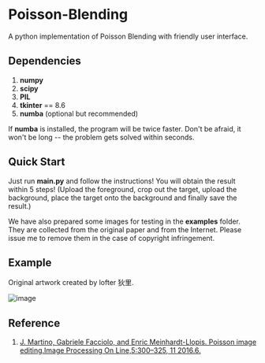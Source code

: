 # Poisson-Blending
A python implementation of Poisson Blending with friendly user interface.

## Dependencies 
1. **numpy**
2. **scipy**
3. **PIL**
4. **tkinter** == 8.6
5. **numba** (optional but recommended)

If **numba** is installed, the program will be twice faster. Don't be afraid, it won't be long -- the problem gets solved within seconds. 

## Quick Start

Just run **main.py** and follow the instructions! You will obtain the result within $5$ steps! (Upload the foreground, crop out the target, upload the background, place the target onto the background and finally save the result.)

We have also prepared some images for testing in the **examples** folder. They are collected from the original paper and from the Internet. Please issue me to remove them  in the case of copyright infringement.

## Example

Original artwork created by lofter 狄里.
<!---
![image](https://raw.githubusercontent.com/ForeverHaibara/Poisson-Blending/main/2022年6月9日8.png)
-->

![image](https://tiebapic.baidu.com/forum/pic/item/d122dd39b6003af30bfa11b8702ac65c1238b69c.jpg?tbpicau=2022-06-13-05_04db151f0d02d810ae4204cfc5c7df63)


## Reference

1. [J. Martino, Gabriele Facciolo, and Enric Meinhardt-Llopis.  Poisson image editing.Image Processing On Line,5:300–325, 11 2016.6.](https://dl.acm.org/doi/10.1145/882262.882269)
